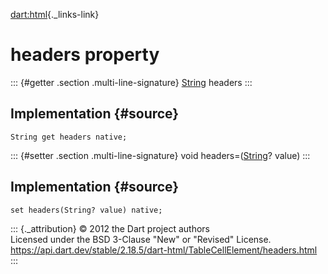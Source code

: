 [dart:html](../../dart-html/dart-html-library){._links-link}

headers property
================

::: {#getter .section .multi-line-signature}
[String](../../dart-core/string-class) headers
:::

Implementation {#source}
--------------

``` {.language-dart data-language="dart"}
String get headers native;
```

::: {#setter .section .multi-line-signature}
void headers=([String](../../dart-core/string-class)? value)
:::

Implementation {#source}
--------------

``` {.language-dart data-language="dart"}
set headers(String? value) native;
```

::: {._attribution}
© 2012 the Dart project authors\
Licensed under the BSD 3-Clause \"New\" or \"Revised\" License.\
<https://api.dart.dev/stable/2.18.5/dart-html/TableCellElement/headers.html>
:::
